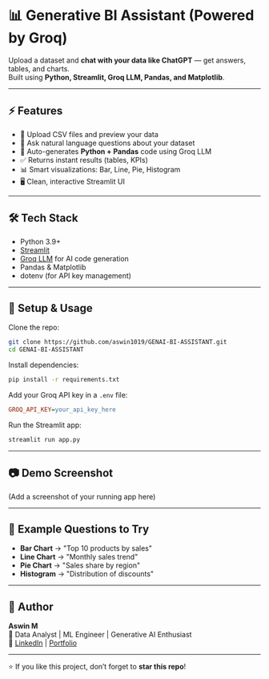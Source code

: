 # 📊 Generative BI Assistant (Powered by Groq)

Upload a dataset and **chat with your data like ChatGPT** — get answers, tables, and charts.  
Built using **Python, Streamlit, Groq LLM, Pandas, and Matplotlib**.

---

## ⚡ Features
- 📂 Upload CSV files and preview your data
- 💬 Ask natural language questions about your dataset
- 🤖 Auto-generates **Python + Pandas** code using Groq LLM
- ✅ Returns instant results (tables, KPIs)
- 📊 Smart visualizations: Bar, Line, Pie, Histogram
- 🖥️ Clean, interactive Streamlit UI

---

## 🛠️ Tech Stack
- Python 3.9+
- [Streamlit](https://streamlit.io/)
- [Groq LLM](https://groq.com/) for AI code generation
- Pandas & Matplotlib
- dotenv (for API key management)

---

## 🚀 Setup & Usage

Clone the repo:
```bash
git clone https://github.com/aswin1019/GENAI-BI-ASSISTANT.git
cd GENAI-BI-ASSISTANT
```

Install dependencies:
```bash
pip install -r requirements.txt
```

Add your Groq API key in a `.env` file:
```ini
GROQ_API_KEY=your_api_key_here
```

Run the Streamlit app:
```bash
streamlit run app.py
```

---

## 📷 Demo Screenshot
(Add a screenshot of your running app here)

---

## 🔮 Example Questions to Try
- **Bar Chart** → "Top 10 products by sales"  
- **Line Chart** → "Monthly sales trend"  
- **Pie Chart** → "Sales share by region"  
- **Histogram** → "Distribution of discounts"  

---

## 👤 Author
**Aswin M**  
💼 Data Analyst | ML Engineer | Generative AI Enthusiast  
🔗 [LinkedIn](https://linkedin.com/in/aswinmangathil) | [Portfolio](https://aswin-portfolio-six.vercel.app/)

---

⭐ If you like this project, don’t forget to **star this repo**!
